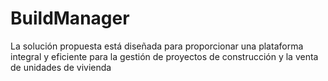 # BuildManager
La solución propuesta está diseñada para proporcionar una plataforma integral y eficiente para la gestión de proyectos de construcción y la venta de unidades de vivienda
